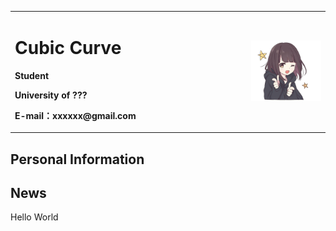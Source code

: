 <table border="0">
  <tr>
    <td width="75%">
      <h1>Cubic Curve</h1>
      <p><b>Student</b></p>
      <p><b>University of ???</b></p>
      <p><b>E-mail：xxxxxx@gmail.com</b></p>
    </td>
    <td width="25%">
      <img src="/images/menhara.png" width="100%">
    </td>
  </tr>
</table>

## Personal Information

## News
Hello World

